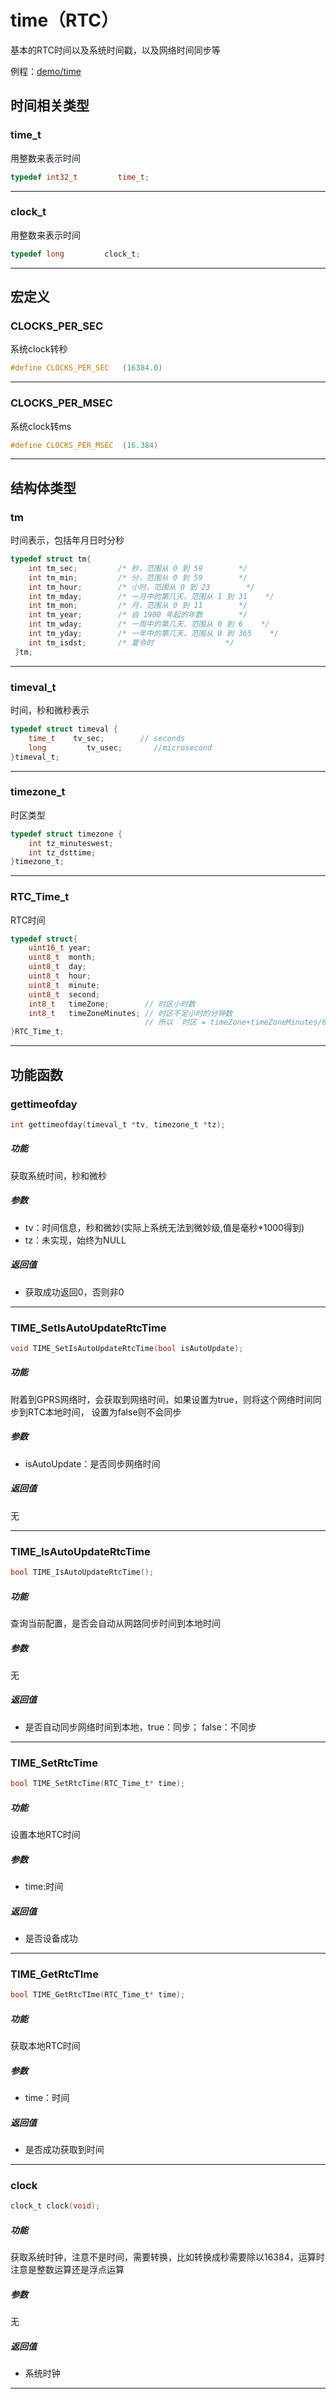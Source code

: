 time（RTC）
====

基本的RTC时间以及系统时间戳，以及网络时间同步等


例程：[demo/time](https://github.com/Ai-Thinker-Open/GPRS_C_SDK/blob/master/demo/time/src/demo_time.c)


## 时间相关类型

### time_t

用整数来表示时间

```c
typedef int32_t         time_t;
```

---

### clock_t

用整数来表示时间

```c
typedef long         clock_t;
```

---

## 宏定义

### CLOCKS_PER_SEC

系统clock转秒

```c
#define CLOCKS_PER_SEC   (16384.0)
```

---

### CLOCKS_PER_MSEC

系统clock转ms

```c
#define CLOCKS_PER_MSEC  (16.384)
```

---


## 结构体类型

### tm

时间表示，包括年月日时分秒

```c
typedef struct tm{
    int tm_sec;         /* 秒，范围从 0 到 59        */
    int tm_min;         /* 分，范围从 0 到 59        */
    int tm_hour;        /* 小时，范围从 0 到 23        */
    int tm_mday;        /* 一月中的第几天，范围从 1 到 31    */
    int tm_mon;         /* 月，范围从 0 到 11        */
    int tm_year;        /* 自 1900 年起的年数        */
    int tm_wday;        /* 一周中的第几天，范围从 0 到 6    */
    int tm_yday;        /* 一年中的第几天，范围从 0 到 365    */
    int tm_isdst;       /* 夏令时                */
 }tm;
```

---

### timeval_t

时间，秒和微秒表示

```c
typedef struct timeval {
    time_t    tv_sec;        // seconds
    long         tv_usec;       //microsecond
}timeval_t;
```

---

### timezone_t

时区类型

```c
typedef struct timezone {
    int tz_minuteswest;
    int tz_dsttime;
}timezone_t;
```

---

### RTC_Time_t

RTC时间

```c
typedef struct{
    uint16_t year;
    uint8_t  month;
    uint8_t  day;
    uint8_t  hour;
    uint8_t  minute;
    uint8_t  second;
    int8_t   timeZone;        // 时区小时数
    int8_t   timeZoneMinutes; // 时区不足小时的分钟数
                              // 所以 `时区 = timeZone+timeZoneMinutes/60`
}RTC_Time_t;
```

---

## 功能函数


### gettimeofday

```c
int gettimeofday(timeval_t *tv, timezone_t *tz);
```

##### 功能

获取系统时间，秒和微秒

##### 参数

* tv：时间信息，秒和微妙(实际上系统无法到微妙级,值是毫秒*1000得到)
* tz：未实现，始终为NULL

##### 返回值

* 获取成功返回0，否则非0

---

### TIME_SetIsAutoUpdateRtcTime

```c
void TIME_SetIsAutoUpdateRtcTime(bool isAutoUpdate);
```

##### 功能

附着到GPRS网络时，会获取到网络时间，如果设置为true，则将这个网络时间同步到RTC本地时间，
设置为false则不会同步

##### 参数

* isAutoUpdate：是否同步网络时间

##### 返回值

无

---

### TIME_IsAutoUpdateRtcTime

```c
bool TIME_IsAutoUpdateRtcTime();
```

##### 功能

查询当前配置，是否会自动从网路同步时间到本地时间

##### 参数

无

##### 返回值

* 是否自动同步网络时间到本地，true：同步； false：不同步

---

### TIME_SetRtcTime

```c
bool TIME_SetRtcTime(RTC_Time_t* time);
```

##### 功能

设置本地RTC时间

##### 参数

* time:时间

##### 返回值

* 是否设备成功

---

### TIME_GetRtcTIme

```c
bool TIME_GetRtcTIme(RTC_Time_t* time);
```

##### 功能

获取本地RTC时间

##### 参数

* time：时间

##### 返回值

* 是否成功获取到时间

---

### clock

```c
clock_t clock(void);
```

##### 功能

获取系统时钟，注意不是时间，需要转换，比如转换成秒需要除以16384，运算时注意是整数运算还是浮点运算

##### 参数

无

##### 返回值

* 系统时钟

---

